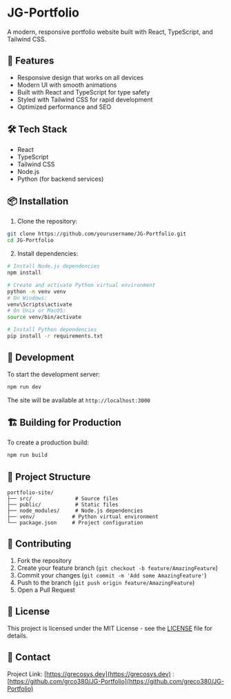 # JG-Portfolio

A modern, responsive portfolio website built with React, TypeScript, and Tailwind CSS.

## 🚀 Features

- Responsive design that works on all devices
- Modern UI with smooth animations
- Built with React and TypeScript for type safety
- Styled with Tailwind CSS for rapid development
- Optimized performance and SEO

## 🛠️ Tech Stack

- React
- TypeScript
- Tailwind CSS
- Node.js
- Python (for backend services)

## 📦 Installation

1. Clone the repository:
```bash
git clone https://github.com/yourusername/JG-Portfolio.git
cd JG-Portfolio
```

2. Install dependencies:
```bash
# Install Node.js dependencies
npm install

# Create and activate Python virtual environment
python -m venv venv
# On Windows:
venv\Scripts\activate
# On Unix or MacOS:
source venv/bin/activate

# Install Python dependencies
pip install -r requirements.txt
```

## 🚀 Development

To start the development server:

```bash
npm run dev
```

The site will be available at `http://localhost:3000`

## 🏗️ Building for Production

To create a production build:

```bash
npm run build
```

## 📝 Project Structure

```
portfolio-site/
├── src/              # Source files
├── public/           # Static files
├── node_modules/     # Node.js dependencies
├── venv/            # Python virtual environment
└── package.json     # Project configuration
```

## 🤝 Contributing

1. Fork the repository
2. Create your feature branch (`git checkout -b feature/AmazingFeature`)
3. Commit your changes (`git commit -m 'Add some AmazingFeature'`)
4. Push to the branch (`git push origin feature/AmazingFeature`)
5. Open a Pull Request

## 📄 License

This project is licensed under the MIT License - see the [LICENSE](LICENSE) file for details.

## 💼 Contact

Project Link: [https://grecosys.dev](https://grecosys.dev) : [https://github.com/grco380/JG-Portfolio](https://github.com/greco380/JG-Portfolio)
